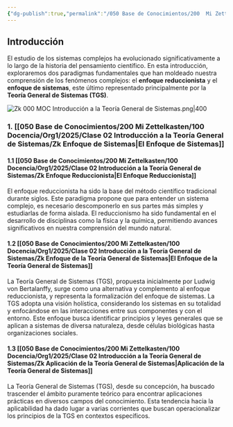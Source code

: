 ```yaml
---
{"dg-publish":true,"permalink":"/050 Base de Conocimientos/200  Mi Zettelkasten/100 Docencia/Org1/2025/Clase 02 Introducción a la Teoría General de Sistemas/Zk 000 MOC Introducción a la Teoría General de Sistemas/","tags":["clase"]}
---
```


## Introducción

El estudio de los sistemas complejos ha evolucionado significativamente a lo largo de la historia del pensamiento científico. En esta introducción, exploraremos dos paradigmas fundamentales que han moldeado nuestra comprensión de los fenómenos complejos: el **enfoque reduccionista** y el **enfoque de sistemas**, este último representado principalmente por la **Teoría General de Sistemas (TGS)**.

![Zk 000 MOC Introducción a la Teoría General de Sistemas.png|400](/img/user/050%20Base%20de%20Conocimientos/200%20%20Mi%20Zettelkasten/100%20Docencia/Org1/2025/Clase%2002%20Introducci%C3%B3n%20a%20la%20Teor%C3%ADa%20General%20de%20Sistemas/000%20Adjuntos/Zk%20000%20MOC%20Introducci%C3%B3n%20a%20la%20Teor%C3%ADa%20General%20de%20Sistemas.png)

### 1. [[050 Base de Conocimientos/200  Mi Zettelkasten/100 Docencia/Org1/2025/Clase 02 Introducción a la Teoría General de Sistemas/Zk Enfoque de Sistemas\|El Enfoque de Sistemas]]

#### 1.1 [[050 Base de Conocimientos/200  Mi Zettelkasten/100 Docencia/Org1/2025/Clase 02 Introducción a la Teoría General de Sistemas/Zk Enfoque Reduccionista\|El Enfoque Reduccionista]]
El enfoque reduccionista ha sido la base del método científico tradicional durante siglos. Este paradigma propone que para entender un sistema complejo, es necesario descomponerlo en sus partes más simples y estudiarlas de forma aislada. El reduccionismo ha sido fundamental en el desarrollo de disciplinas como la física y la química, permitiendo avances significativos en nuestra comprensión del mundo natural.

#### 1.2 [[050 Base de Conocimientos/200  Mi Zettelkasten/100 Docencia/Org1/2025/Clase 02 Introducción a la Teoría General de Sistemas/Zk Enfoque de la Teoría General de Sistemas\|El Enfoque de la Teoría General de Sistemas]]
La Teoría General de Sistemas (TGS), propuesta inicialmente por Ludwig von Bertalanffy, surge como una alternativa y complemento al enfoque reduccionista, y representa la formalización del enfoque de sistemas. La TGS adopta una visión holística, considerando los sistemas en su totalidad y enfocándose en las interacciones entre sus componentes y con el entorno. Este enfoque busca identificar principios y leyes generales que se aplican a sistemas de diversa naturaleza, desde células biológicas hasta organizaciones sociales.

#### 1.3 [[050 Base de Conocimientos/200  Mi Zettelkasten/100 Docencia/Org1/2025/Clase 02 Introducción a la Teoría General de Sistemas/Zk Aplicación de la Teoría General de Sistemas\|Aplicación de la Teoría General de Sistemas]]
La Teoría General de Sistemas (TGS), desde su concepción, ha buscado trascender el ámbito puramente teórico para encontrar aplicaciones prácticas en diversos campos del conocimiento. Esta tendencia hacia la aplicabilidad ha dado lugar a varias corrientes que buscan operacionalizar los principios de la TGS en contextos específicos.

